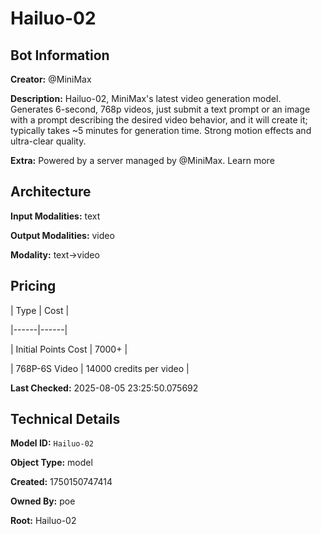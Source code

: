 # Hailuo-02

## Bot Information

**Creator:** @MiniMax

**Description:** Hailuo-02, MiniMax's latest video generation model. Generates 6-second, 768p videos, just submit a text prompt or an image with a prompt describing the desired video behavior, and it will create it; typically takes ~5 minutes for generation time. Strong motion effects and ultra-clear quality.

**Extra:** Powered by a server managed by @MiniMax. Learn more


## Architecture

**Input Modalities:** text

**Output Modalities:** video

**Modality:** text->video


## Pricing

| Type | Cost |

|------|------|

| Initial Points Cost | 7000+ |

| 768P-6S Video | 14000 credits per video |


**Last Checked:** 2025-08-05 23:25:50.075692


## Technical Details

**Model ID:** `Hailuo-02`

**Object Type:** model

**Created:** 1750150747414

**Owned By:** poe

**Root:** Hailuo-02
